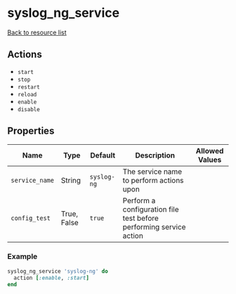 # syslog_ng_service

[Back to resource list](../README.md#resources)

## Actions

- `start`
- `stop`
- `restart`
- `reload`
- `enable`
- `disable`

## Properties

| Name                   | Type          | Default                          | Description                                                         | Allowed Values      |
| ---------------------- | ------------- | -------------------------------- | ------------------------------------------------------------------- | ------------------- |
| `service_name`         | String        | `syslog-ng`                      | The service name to perform actions upon                            |                     |
| `config_test`          | True, False   | `true`                           | Perform a configuration file test before performing service action  |                     |

### Example

```ruby
syslog_ng_service 'syslog-ng' do
  action [:enable, :start]
end
```
